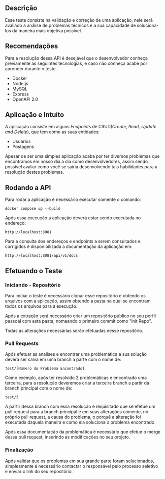 ## Descrição

Esse teste consiste na validação e correção de uma aplicação, nele será avaliado a análise de problemas técnicos e a sua capacidade de soluciona-los da maneira mais objetiva possível.

## Recomendações

Para a resolução dessa API é desejável que o desenvolvedor conheça previamente as seguintes tecnologias, e caso não conheça acabe por aprender durante o teste.

- Docker
- Node.js
- MySQL
- Express
- OpenAPI 2.0

## Aplicação e Intuito

A aplicação consiste em alguns *Endpoints* de CRUD(*Create, Read, Update and Delete*), que tem como as suas entidades:

- Usuários
- Postagens

Apesar de ser uma simples aplicação acaba por ter diversos problemas que encontramos em nosso dia a dia como desenvolvedores, assim sendo possível avaliar como você se sairia desenvolvendo tais habilidades para a resolução destes problemas.

## Rodando a API

Para rodar a aplicação é necessário executar somente o comando:

```docker
docker compose up --build
```

Após essa execução a aplicação deverá estar sendo executada no endereço:

```docker
http://localhost:8081
```

Para a consulta dos endereços e endpoints a serem consultados e corrigidos é disponibilizada a documentação da aplicação em:

```docker
http://localhost:8081/api/v1/docs
```

## Efetuando o Teste

### Iniciando - Repositório

Para iniciar o teste é necessário clonar esse repositório e obtendo os arquivos com a aplicação, assim obtendo a pasta na qual se encontram todos os arquivos para a execução.

Após a extração será necessário criar um repositório público no seu perfil pessoal com esta pasta, nomeando o primeiro commit como "Init Repo".

Todas as alterações necessárias serão efetuadas nesse repositório.

### Pull Requests

Após efetuar as analises e encontrar uma problemática a sua solução deverá ser salva em uma branch a parte com o nome de:

```docker
test/[Número do Problema Encontrado]
```

Como exemplo, após ter resolvido 2 problemáticas e encontrado uma terceira, para a resolução deveremos criar a terceira branch a partir da branch principal com o nome de:

```docker
test/3
```

A partir dessa branch com essa resolução é requisitado que se efetue um pull request para a branch principal e em suas alterações comente, no próprio pull request, a causa do problema, o porquê a alteração foi executada daquela maneira e como ela soluciona o problema encontrado.

Após essa documentação da problemática é necessário que efetue o merge dessa pull request, inserindo as modificações no seu projeto.

### Finalização

Após validar que os problemas em sua grande parte foram solucionados, simplesmente é necessário contactar o responsável pelo processo seletivo e enviar o link do seu repositório.